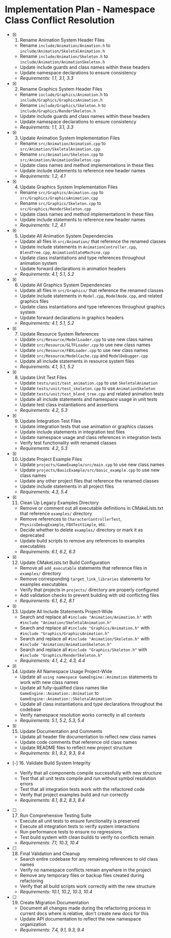 # Implementation Plan - Namespace Class Conflict Resolution

- [x] 1. Rename Animation System Header Files

  - Rename `include/Animation/Animation.h` to `include/Animation/SkeletalAnimation.h`
  - Rename `include/Animation/Skeleton.h` to `include/Animation/AnimationSkeleton.h`
  - Update include guards and class names within these headers
  - Update namespace declarations to ensure consistency
  - _Requirements: 1.1, 3.1, 3.3_

- [x] 2. Rename Graphics System Header Files

  - Rename `include/Graphics/Animation.h` to `include/Graphics/GraphicsAnimation.h`
  - Rename `include/Graphics/Skeleton.h` to `include/Graphics/RenderSkeleton.h`
  - Update include guards and class names within these headers
  - Update namespace declarations to ensure consistency
  - _Requirements: 1.1, 3.1, 3.3_

- [x] 3. Update Animation System Implementation Files

  - Rename `src/Animation/Animation.cpp` to `src/Animation/SkeletalAnimation.cpp`
  - Rename `src/Animation/Skeleton.cpp` to `src/Animation/AnimationSkeleton.cpp`
  - Update class names and method implementations in these files
  - Update include statements to reference new header names
  - _Requirements: 1.2, 4.1_

- [x] 4. Update Graphics System Implementation Files

  - Rename `src/Graphics/Animation.cpp` to `src/Graphics/GraphicsAnimation.cpp`
  - Rename `src/Graphics/Skeleton.cpp` to `src/Graphics/RenderSkeleton.cpp`
  - Update class names and method implementations in these files
  - Update include statements to reference new header names
  - _Requirements: 1.2, 4.1_

- [x] 5. Update All Animation System Dependencies

  - Update all files in `src/Animation/` that reference the renamed classes
  - Update include statements in `AnimationController.cpp`, `BlendTree.cpp`, `AnimationStateMachine.cpp`
  - Update class instantiations and type references throughout animation system
  - Update forward declarations in animation headers
  - _Requirements: 4.1, 5.1, 5.2_

- [x] 6. Update All Graphics System Dependencies

  - Update all files in `src/Graphics/` that reference the renamed classes
  - Update include statements in `Model.cpp`, `ModelNode.cpp`, and related graphics files
  - Update class instantiations and type references throughout graphics system
  - Update forward declarations in graphics headers
  - _Requirements: 4.1, 5.1, 5.2_

- [x] 7. Update Resource System References

  - Update `src/Resource/ModelLoader.cpp` to use new class names
  - Update `src/Resource/GLTFLoader.cpp` to use new class names
  - Update `src/Resource/FBXLoader.cpp` to use new class names
  - Update `src/Resource/ModelCache.cpp` and `ModelDebugger.cpp`
  - Update all include statements in resource system files
  - _Requirements: 4.1, 5.1, 5.2_

- [x] 8. Update Unit Test Files

  - Update `tests/unit/test_animation.cpp` to use `SkeletalAnimation`
  - Update `tests/unit/test_skeleton.cpp` to use `AnimationSkeleton`
  - Update `tests/unit/test_blend_tree.cpp` and related animation tests
  - Update all include statements and namespace usage in unit tests
  - Update test class instantiations and assertions
  - _Requirements: 4.2, 5.3_

- [x] 9. Update Integration Test Files

  - Update integration tests that use animation or graphics classes
  - Update include statements in integration test files
  - Update namespace usage and class references in integration tests
  - Verify test functionality with renamed classes
  - _Requirements: 4.2, 5.3_

- [x] 10. Update Project Example Files

  - Update `projects/GameExample/src/main.cpp` to use new class names
  - Update `projects/BasicExample/src/basic_example.cpp` to use new class names
  - Update any other project files that reference the renamed classes
  - Update include statements in all project files
  - _Requirements: 4.3, 5.4_

- [x] 11. Clean Up Legacy Examples Directory

  - Remove or comment out all executable definitions in CMakeLists.txt that reference `examples/` directory
  - Remove references to `CharacterControllerTest`, `PhysicsDebugExample`, `FBXTestSimple`, etc.
  - Decide whether to delete `examples/` directory or mark it as deprecated
  - Update build scripts to remove any references to examples executables
  - _Requirements: 6.1, 6.2, 6.3_

- [x] 12. Update CMakeLists.txt Build Configuration

  - Remove all `add_executable` statements that reference files in `examples/` directory
  - Remove corresponding `target_link_libraries` statements for examples executables
  - Verify that projects in `projects/` directory are properly configured
  - Add validation checks to prevent building with old conflicting files
  - _Requirements: 6.1, 6.2, 8.1_

- [x] 13. Update All Include Statements Project-Wide

  - Search and replace all `#include "Animation/Animation.h"` with `#include "Animation/SkeletalAnimation.h"`
  - Search and replace all `#include "Graphics/Animation.h"` with `#include "Graphics/GraphicsAnimation.h"`
  - Search and replace all `#include "Animation/Skeleton.h"` with `#include "Animation/AnimationSkeleton.h"`
  - Search and replace all `#include "Graphics/Skeleton.h"` with `#include "Graphics/RenderSkeleton.h"`
  - _Requirements: 4.1, 4.2, 4.3, 4.4_

- [x] 14. Update All Namespace Usage Project-Wide

  - Update all `using namespace GameEngine::Animation` statements to work with new class names
  - Update all fully-qualified class names like `GameEngine::Animation::Animation` to `GameEngine::Animation::SkeletalAnimation`
  - Update all class instantiations and type declarations throughout the codebase
  - Verify namespace resolution works correctly in all contexts
  - _Requirements: 5.1, 5.2, 5.3, 5.4_

- [x] 15. Update Documentation and Comments

  - Update all header file documentation to reflect new class names
  - Update code comments that reference old class names
  - Update README files to reflect new project structure
  - _Requirements: 9.1, 9.2, 9.3, 9.4_

- [-] 16. Validate Build System Integrity

  - Verify that all components compile successfully with new structure
  - Test that all unit tests compile and run without symbol resolution errors
  - Test that all integration tests work with the refactored code
  - Verify that project examples build and run correctly
  - _Requirements: 8.1, 8.2, 8.3, 8.4_

- [ ] 17. Run Comprehensive Testing Suite

  - Execute all unit tests to ensure functionality is preserved
  - Execute all integration tests to verify system interactions
  - Run performance tests to ensure no regressions
  - Test build system with clean builds to verify no conflicts remain
  - _Requirements: 7.1, 10.3, 10.4_

- [ ] 18. Final Validation and Cleanup

  - Search entire codebase for any remaining references to old class names
  - Verify no namespace conflicts remain anywhere in the project
  - Remove any temporary files or backup files created during refactoring
  - Verify that all build scripts work correctly with the new structure
  - _Requirements: 10.1, 10.2, 10.3, 10.4_

- [ ] 19. Create Migration Documentation
  - Document all changes made during the refactoring process in current docs where is relative, don't create new docs for this
  - Update API documentation to reflect the new namespace organization
  - _Requirements: 7.4, 9.1, 9.3, 9.4_
